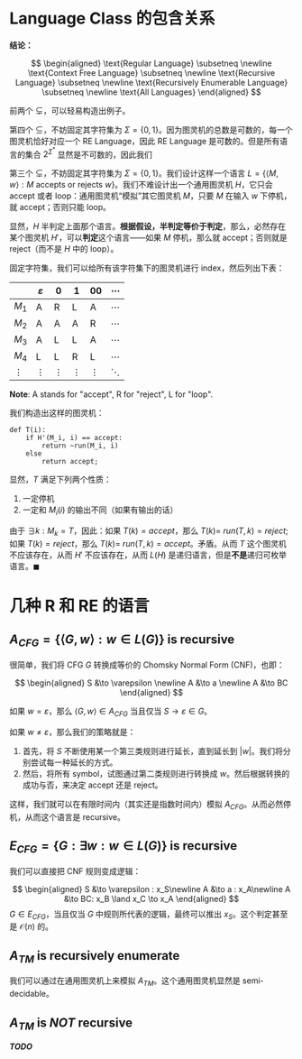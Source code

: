 # Language Class 的包含关系

**结论：**

$$
\begin{aligned}
\text{Regular Language} \subsetneq \newline 
\text{Context Free Language} \subsetneq \newline 
\text{Recursive Language} \subsetneq \newline 
\text{Recursively Enumerable Language} \subsetneq \newline 
\text{All Languages}
\end{aligned}
$$

前两个 $\subsetneq$，可以轻易构造出例子。

第四个 $\subseteq$，不妨固定其字符集为 $\Sigma = \{0,1\}$。因为图灵机的总数是可数的，每一个图灵机恰好对应一个 RE Language，因此 RE Language 是可数的。但是所有语言的集合 $2^{\Sigma^\ast}$ 显然是不可数的，因此我们

第三个 $\subsetneq$，不妨固定其字符集为 $\Sigma = \{0,1\}$。我们设计这样一个语言 $L = \{\langle M, w \rangle: M \text{ accepts or rejects } w\}$。我们不难设计出一个通用图灵机 $H$，它只会 accept 或者 loop：通用图灵机“模拟”其它图灵机 $M$，只要 $M$ 在输入 $w$ 下停机，就 accept；否则只能 loop。

显然，$H$ 半判定上面那个语言。**根据假设，半判定等价于判定**，那么，必然存在某个图灵机 $H'$，可以**判定**这个语言——如果 $M$ 停机，那么就 accept；否则就是 reject（而不是 $H$ 中的 loop）。

固定字符集，我们可以给所有该字符集下的图灵机进行 index，然后列出下表：

|          | $\varepsilon$ | 0        | 1        | 00       | $\cdots$ |
| -------- | ------------- | -------- | -------- | -------- | -------- |
| $M_1$    | A             | R        | L        | A        | $\cdots$ |
| $M_2$    | A             | A        | A        | R        | $\cdots$ |
| $M_3$    | A             | L        | L        | A        | $\cdots$ |
| $M_4$    | L             | L        | R        | L        | $\cdots$ |
| $\vdots$ | $\vdots$      | $\vdots$ | $\vdots$ | $\vdots$ | $\ddots$ |

**Note**: A stands for "accept", R for "reject", L for "loop".

我们构造出这样的图灵机：

```
def T(i):
	if H'(M_i, i) == accept:
		return ~run(M_i, i)
	else
		return accept;
```

显然，$T$ 满足下列两个性质：

1. 一定停机
2. 一定和 $M_i(i)$ 的输出不同（如果有输出的话）

由于 $\exists k: M_k = T$，因此：如果 $T(k) = accept$，那么 $T(k) = ~run(T, k) = reject$; 如果 $T(k) = reject$，那么 $T(k) = ~run(T, k) = accept$。矛盾。从而 $T$ 这个图灵机不应该存在，从而 $H'$ 不应该存在，从而 $L(H)$ 是递归语言，但是**不是**递归可枚举语言。$\blacksquare$

# 几种 R 和 RE 的语言

## $A_{CFG} = \{\langle G, w \rangle: w \in L(G)\}$ is recursive

很简单，我们将 CFG $G$ 转换成等价的 Chomsky Normal Form (CNF)，也即：

$$
\begin{aligned}
S &\to \varepsilon \newline
A &\to a \newline
A &\to BC
\end{aligned}
$$

如果 $w = \varepsilon$，那么 $\langle G, w \rangle \in A_{CFG}$ 当且仅当 $S \to \varepsilon \in G$。

如果 $w \neq \varepsilon$，那么我们的策略就是：

1. 首先，将 $S$ 不断使用某一个第三类规则进行延长，直到延长到 $|w|$。我们将分别尝试每一种延长的方式。
2. 然后，将所有 symbol，试图通过第二类规则进行转换成 $w$。然后根据转换的成功与否，来决定 accept 还是 reject。

这样，我们就可以在有限时间内（其实还是指数时间内）模拟 $A_{CFG}$。从而必然停机，从而这个语言是 recursive。

## $E_{CFG} = \{G: \exists w: w \in L(G)\}$ is recursive

我们可以直接把 CNF 规则变成逻辑：

$$
\begin{aligned}
S &\to \varepsilon : x_S\newline
A &\to a : x_A\newline
A &\to BC: x_B \land x_C \to x_A
\end{aligned}
$$
$G \in E_{CFG}$，当且仅当 $G$ 中规则所代表的逻辑，最终可以推出 $x_S$。这个判定甚至是 $\mathcal O(n)$ 的。

## $A_{TM}$ is recursively enumerate

我们可以通过在通用图灵机上来模拟 $A_{TM}$。这个通用图灵机显然是 semi-decidable。

## $A_{TM}$ is *NOT* recursive

***TODO***

